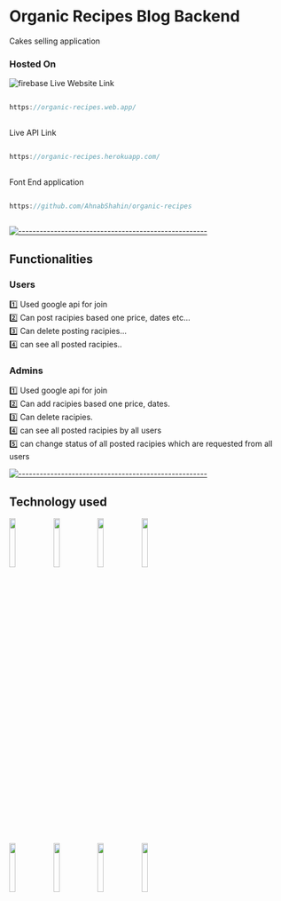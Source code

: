 # Organic Recipes Blog Backend
Cakes selling  application
### Hosted On     
<img src="https://img.shields.io/badge/Deployed%20in-Heroku-green" alt="firebase"/>
Live Website Link 

```javascript

https://organic-recipes.web.app/
 
```

Live API Link 

```javascript

https://organic-recipes.herokuapp.com/
 
```
 
Font End application

```javascript

https://github.com/AhnabShahin/organic-recipes
 
```
 
 
 
[![-----------------------------------------------------](
https://raw.githubusercontent.com/andreasbm/readme/master/assets/lines/aqua.png)](https://github.com/BaseMax?tab=repositories)
## Functionalities 
### Users
:one: Used google api for join<br/>
:two: Can post racipies based one price, dates etc... <br/>
:three: Can delete posting racipies...<br/> 
:four: can see all posted racipies..<br/>
### Admins
:one: Used google api for join<br/>
:two: Can add racipies based one price, dates.<br/>
:three: Can delete racipies.<br/> 
:four: can see all posted racipies by all users<br/>
:five: can change status of all posted racipies which are requested from all users<br/>

[![-----------------------------------------------------](
https://raw.githubusercontent.com/andreasbm/readme/master/assets/lines/aqua.png)](https://github.com/BaseMax?tab=repositories)

  ## Technology used
 <code><img width="15%" src="https://www.vectorlogo.zone/logos/nodejs/nodejs-ar21.svg"></code>
 <code><img width="15%" src="https://www.vectorlogo.zone/logos/javascript/javascript-ar21.svg"></code>
 <code><img width="15%" src="https://www.vectorlogo.zone/logos/npmjs/npmjs-ar21.svg"></code>
 <code><img width="15%" src="https://www.vectorlogo.zone/logos/nodemonio/nodemonio-ar21.svg"></code>
 <br>
   <code><img width="15%" src="https://www.vectorlogo.zone/logos/expressjs/expressjs-ar21.svg"></code>
     <code><img width="15%" src="https://www.vectorlogo.zone/logos/heroku/heroku-ar21.svg"></code>
       <code><img width="15%" src="https://www.vectorlogo.zone/logos/git-scm/git-scm-ar21.svg"></code>
         <code><img width="15%" src="https://www.vectorlogo.zone/logos/visualstudio_code/visualstudio_code-ar21.svg"></code>

<!-- ![visitors](https://visitor-badge.glitch.me/badge?page_id=https://tourism-23.web.app/) -->

